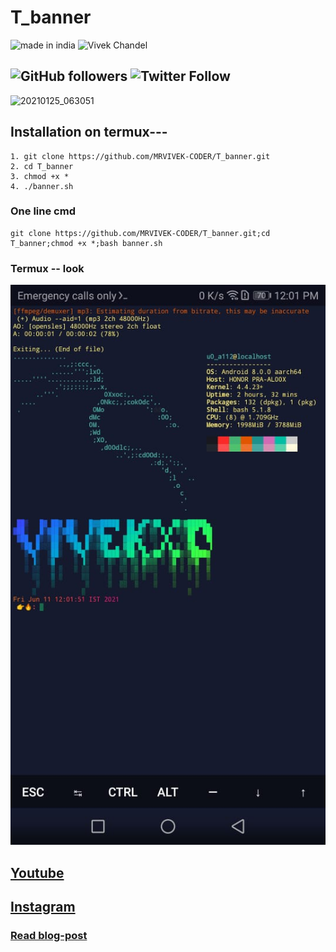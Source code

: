 # T_banner

![made in india](https://img.shields.io/badge/MADE%20IN%20-INDIA-green?style=for-the-badge&logo=appveyor)
![Vivek Chandel](https://img.shields.io/badge/Vivek%20-Chandel-green?style=for-the-badge&logo=appveyor)

![GitHub followers](https://img.shields.io/github/followers/MRVIVEK-CODER?style=for-the-badge)
![Twitter Follow](https://img.shields.io/twitter/follow/vivek_chandel?color=%23ff128c&label=%40VivekXD&style=for-the-badge)
---
![20210125_063051](https://user-images.githubusercontent.com/56459297/105649622-f0bf1900-5ed6-11eb-84b6-e4405bfbc3e1.png)

## Installation on termux---
```
1. git clone https://github.com/MRVIVEK-CODER/T_banner.git
2. cd T_banner
3. chmod +x *
4. ./banner.sh

```
### One line cmd 
```
git clone https://github.com/MRVIVEK-CODER/T_banner.git;cd T_banner;chmod +x *;bash banner.sh 
```
### Termux -- look

![20210124_214804](https://github.com/MRVIVEK-CODER/T_banner/blob/main/IMG-20210611-WA0079.jpg)

## [Youtube](https://youtube.com/c/TechnicalVivekTricker420)

## [Instagram](https://instagram.com/sirprincekrvert)
### [Read blog-post](https://technicalviv3k.blogspot.com/2021/06/how-to-style-termux-promptbackgroundosl.html?m=1)
